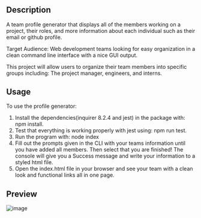 # <team-profile-generator>

## Description

A team profile generator that displays all of the members working on a project, their roles, and more information about each individual such as their email or github profile.
  
Target Audience: Web development teams looking for easy organization in a clean command line interface with a nice GUI output.

This project will allow users to organize their team members into specific groups including: The project manager, engineers, and interns.

## Usage

To use the profile generator:

1. Install the dependencies(inquirer 8.2.4 and jest) in the package with: npm install.
2. Test that everything is working properly with jest using: npm run test.
3. Run the program with: node index
4. Fill out the prompts given in the CLI with your teams information until you have added all members. Then select that you are finished! The console will give you a Success message and write your information to a styled html file.
5. Open the index.html file in your browser and see your team with a clean look and functional links all in one page.

## Preview
  
![image](https://user-images.githubusercontent.com/90112060/191535799-4dc4e9e4-26cd-472d-87c7-35dccc1cb3c8.png)

